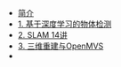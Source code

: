 * [简介](./README.md)
* [1. 基于深度学习的物体检测](./基于深度学习的物体检测.md)
* [2. SLAM 14讲](./SLAM14讲.md)
* [3. 三维重建与OpenMVS](./三维重建与OpenMVS.md)
* 